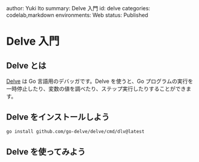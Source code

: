 author: Yuki Ito
summary: Delve 入門
id: delve
categories: codelab,markdown
environments: Web
status: Published

# Delve 入門

## Delve とは

[Delve](https://github.com/go-delve/delve) は Go 言語用のデバッガです。Delve を使うと、Go プログラムの実行を一時停止したり、変数の値を調べたり、ステップ実行したりすることができます。

## Delve をインストールしよう

```bash
go install github.com/go-delve/delve/cmd/dlv@latest
```

## Delve を使ってみよう
